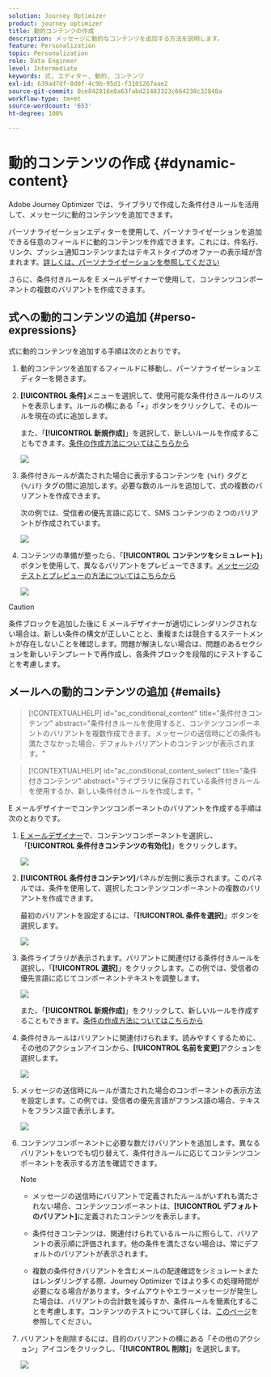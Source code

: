 ```yaml
---
solution: Journey Optimizer
product: journey optimizer
title: 動的コンテンツの作成
description: メッセージに動的なコンテンツを追加する方法を説明します。
feature: Personalization
topic: Personalization
role: Data Engineer
level: Intermediate
keywords: 式, エディター, 動的, コンテンツ
exl-id: 639ad7df-0d0f-4c9b-95d1-f3101267aae2
source-git-commit: 0ce842816e8a63fabd21483323c664238c32848a
workflow-type: tm+mt
source-wordcount: '653'
ht-degree: 100%

---
```


# 動的コンテンツの作成 {#dynamic-content}

Adobe Journey Optimizer では、ライブラリで作成した条件付きルールを活用して、メッセージに動的コンテンツを追加できます。

パーソナライゼーションエディターを使用して、パーソナライゼーションを追加できる任意のフィールドに動的コンテンツを作成できます。これには、件名行、リンク、プッシュ通知コンテンツまたはテキストタイプのオファーの表示域が含まれます。[詳しくは、パーソナライゼーションを参照してください](personalize.md)

さらに、条件付きルールを E メールデザイナーで使用して、コンテンツコンポーネントの複数のバリアントを作成できます。

## 式への動的コンテンツの追加 {#perso-expressions}

式に動的コンテンツを追加する手順は次のとおりです。

1. 動的コンテンツを追加するフィールドに移動し、パーソナライゼーションエディターを開きます。

1. **[!UICONTROL 条件]**&#x200B;メニューを選択して、使用可能な条件付きルールのリストを表示します。ルールの横にある「+」ボタンをクリックして、そのルールを現在の式に追加します。

   また、「**[!UICONTROL 新規作成]**」を選択して、新しいルールを作成することもできます。[条件の作成方法についてはこちらから](create-conditions.md)

   ![](assets/conditions-expression.png)

1. 条件付きルールが満たされた場合に表示するコンテンツを `{%if}` タグと `{%/if}` タグの間に追加します。必要な数のルールを追加して、式の複数のバリアントを作成できます。

   次の例では、受信者の優先言語に応じて、SMS コンテンツの 2 つのバリアントが作成されています。

   ![](assets/conditions-language-sample.png)

1. コンテンツの準備が整ったら、「**[!UICONTROL コンテンツをシミュレート]**」ボタンを使用して、異なるバリアントをプレビューできます。[メッセージのテストとプレビューの方法についてはこちらから](../content-management/preview-test.md)

   ![](assets/conditions-preview.png)

>[!CAUTION]
>
>条件ブロックを追加した後に E メールデザイナーが適切にレンダリングされない場合は、新しい条件の構文が正しいことと、重複または競合するステートメントが存在しないことを確認します。問題が解決しない場合は、問題のあるセクションを新しいテンプレートで再作成し、各条件ブロックを段階的にテストすることを考慮します。


## メールへの動的コンテンツの追加 {#emails}

>[!CONTEXTUALHELP]
>id="ac_conditional_content"
>title="条件付きコンテンツ"
>abstract="条件付きルールを使用すると、コンテンツコンポーネントのバリアントを複数作成できます。メッセージの送信時にどの条件も満たさなかった場合、デフォルトバリアントのコンテンツが表示されます。"

>[!CONTEXTUALHELP]
>id="ac_conditional_content_select"
>title="条件付きコンテンツ"
>abstract="ライブラリに保存されている条件付きルールを使用するか、新しい条件付きルールを作成します。"

E メールデザイナーでコンテンツコンポーネントのバリアントを作成する手順は次のとおりです。

1. [E メールデザイナー](../email/content-from-scratch.md)で、コンテンツコンポーネントを選択し、「**[!UICONTROL 条件付きコンテンツの有効化]**」をクリックします。

   ![](assets/conditions-enable-conditional.png)

1. **[!UICONTROL 条件付きコンテンツ]**&#x200B;パネルが左側に表示されます。このパネルでは、条件を使用して、選択したコンテンツコンポーネントの複数のバリアントを作成できます。

   最初のバリアントを設定するには、「**[!UICONTROL 条件を選択]**」ボタンを選択します。

   ![](assets/conditions-apply.png)

1. 条件ライブラリが表示されます。バリアントに関連付ける条件付きルールを選択し、「**[!UICONTROL 選択]**」をクリックします。この例では、受信者の優先言語に応じてコンポーネントテキストを調整します。

   ![](assets/conditions-select.png)

   また、「**[!UICONTROL 新規作成]**」をクリックして、新しいルールを作成することもできます。[条件の作成方法についてはこちらから](create-conditions.md)

1. 条件付きルールはバリアントに関連付けられます。読みやすくするために、その他のアクションアイコンから、**[!UICONTROL 名前を変更]**&#x200B;アクションを選択します。

   ![](assets/conditions-rename.png)

1. メッセージの送信時にルールが満たされた場合のコンポーネントの表示方法を設定します。この例では、受信者の優先言語がフランス語の場合、テキストをフランス語で表示します。

   ![](assets/conditions-design.png)

1. コンテンツコンポーネントに必要な数だけバリアントを追加します。異なるバリアントをいつでも切り替えて、条件付きルールに応じてコンテンツコンポーネントを表示する方法を確認できます。

   >[!NOTE]
   >
   >* メッセージの送信時にバリアントで定義されたルールがいずれも満たされない場合、コンテンツコンポーネントは、**[!UICONTROL デフォルトのバリアント]**&#x200B;に定義されたコンテンツを表示します。
   >
   >* 条件付きコンテンツは、関連付けられているルールに照らして、バリアントの表示順に評価されます。他の条件を満たさない場合は、常にデフォルトのバリアントが表示されます。
   >
   >* 複数の条件付きバリアントを含むメールの配達確認をシミュレートまたはレンダリングする際、Journey Optimizer ではより多くの処理時間が必要になる場合があります。タイムアウトやエラーメッセージが発生した場合は、バリアントの合計数を減らすか、条件ルールを簡素化することを考慮します。コンテンツのテストについて詳しくは、[このページ](../content-management/preview-test.md)を参照してください。


1. バリアントを削除するには、目的のバリアントの横にある「その他のアクション」アイコンをクリックし、「**[!UICONTROL 削除]**」を選択します。

   ![](assets/conditions-delete.png)
